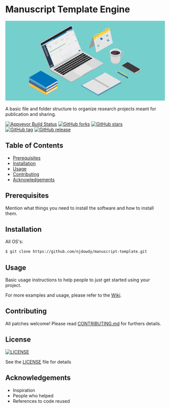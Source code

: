 <h1>Manuscript Template Engine</h1>

<img src="./extras/project-logo/logo.jpg" alt="logo" width="500"/>

<p>A basic file and folder structure to organize research projects meant for publication and sharing.</p>

<!--<p><a href="#site">Check It Out!</a> | <a href="#documentation">Read the Docs</a></p>-->

<!--[![Travis Build Status](https://travis-ci.org/njdowdy/manuscript-template.png?branch=master)](https://travis-ci.org/njdowdy/manuscript-template)-->
[![Appveyor Build Status](https://img.shields.io/appveyor/build/njdowdy/manuscript-template)](https://ci.appveyor.com/project/njdowdy/manuscript-template) 
[![GitHub forks](https://img.shields.io/github/forks/njdowdy/manuscript-template.svg?style=social&label=Fork)](https://github.com/njdowdy/manuscript-template)
[![GitHub stars](https://img.shields.io/github/stars/njdowdy/manuscript-template.svg?style=social&label=Star)](https://github.com/njdowdy/manuscript-template)  
[![GitHub tag](https://img.shields.io/github/tag/njdowdy/manuscript-template.svg)](https://github.com/njdowdy/manuscript-template)
[![GitHub release](https://img.shields.io/github/release/njdowdy/manuscript-template.svg)](https://github.com/njdowdy/manuscript-template)

<!--[![video_thumbnail](LINK-TO-IMAGE)](PROJECT_VIDEO_URL)-->

## Table of Contents

- [Prerequisites](#prerequisites)
- [Installation](#installation)
- [Usage](#usage)
- [Contributing](#contributing)
- [Acknowledgements](#acknowledgements)


## Prerequisites

Mention what things you need to install the software and how to install them.

## Installation

All OS's:

```sh
$ git clone https://github.com/njdowdy/manuscript-template.git
```

## Usage

Basic usage instructions to help people to just get started using your project.

For more examples and usage, please refer to the [Wiki](https://github.com/njdowdy/manuscript-template/wiki).

## Contributing

All patches welcome! Please read [CONTRIBUTING.md](https://github.com/njdowdy/manuscript-template/blob/master/CONTRIBUTING.md) for furthers details.

## License

[![LICENSE](https://img.shields.io/github/license/njdowdy/manuscript-template)](https://choosealicense.com/licenses/gpl-3.0/#)

See the [LICENSE](https://github.com/njdowdy/manuscript-template/blob/master/LICENSE) file for details

## Acknowledgements

- Inspiration
- People who helped
- References to code reused